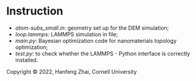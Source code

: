  # Instruction
* *atom-subs_small.in*: geometry set up for the DEM simulation;
* *loop.lammps*: LAMMPS simulation in file;
* *main.py*: Bayesian optimization code for nanomaterials topology optimization;
* *test.py*: to check whether the LAMMPS - Python interface is correctly installed.

Copyright &copy; 2022, Hanfeng Zhai, Cornell University

